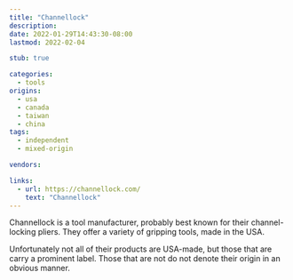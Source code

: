 ```yaml
---
title: "Channellock"
description:
date: 2022-01-29T14:43:30-08:00
lastmod: 2022-02-04

stub: true

categories:
  - tools
origins:
  - usa
  - canada
  - taiwan
  - china
tags:
  - independent
  - mixed-origin

vendors:

links:
  - url: https://channellock.com/
    text: "Channellock"
---
```


Channellock is a tool manufacturer, probably best known for their
channel-locking pliers. They offer a variety of gripping tools, made in the USA.

Unfortunately not all of their products are USA-made, but those that are carry
a prominent label. Those that are not do not denote their origin in an obvious
manner.
